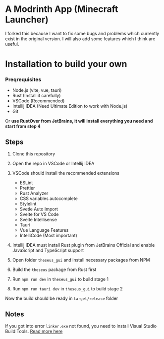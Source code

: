 # A Modrinth App (Minecraft Launcher)
I forked this because I want to fix some bugs and problems which currently exist in the original version. I will also add some features which I think are useful.

# Installation to build your own
### Preqrequisites
- Node.js (vite, vue, tauri)
- Rust (Install it carefully)
- VSCode (Recommended)
- Intellij IDEA (Need Ultimate Edition to work with Node.js)
- Git

Or **use RustOver from JetBrains, it will install everything you need and start from step 4**

## Steps
1. Clone this repository
2. Open the repo  in VSCode or Intellij IDEA


3. VSCode should install the recommended extensions
    - ESLint
    - Prettier
    - Rust Analyzer
    - CSS variables autocomplete
    - Stylelint
    - Svetle Auto Import
    - Svelte for VS Code
    - Svelte Intellisense
    - Tauri
    - Vue Language Features
    - IntelliCode (Most important)
3. Intellij IDEA must install Rust plugin from JetBrains Official and enable JavaScript and TypeScript support
4. Open folder `theseus_gui` and install necessary packages from NPM
5. Build the `theseus` package from Rust first
5. Run `npm run dev` in `theseus_gui` to build stage 1
6. Run `npm run tauri dev` in `theseus_gui` to build stage 2

Now the build should be ready in `target/release` folder

## Notes
If you got into error `linker.exe` not found, you need to install Visual Studio Build Tools. [Read more here](https://code.visualstudio.com/docs/languages/rust#_common-questions)
